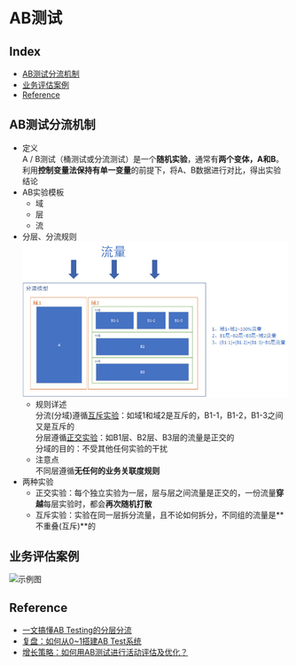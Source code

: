 AB测试
===
Index
---
- [AB测试分流机制](#AB测试分流机制)
- [业务评估案例](#业务评估案例)
- [Reference](#Reference)

## AB测试分流机制
- 定义<br>
A / B测试（桶测试或分流测试）是一个**随机实验**，通常有**两个变体，A和B**。利用**控制变量法保持有单一变量**的前提下，将A、B数据进行对比，得出实验结论
- AB实验模板
  - 域
  - 层
  - 流
- 分层、分流规则<br/>
![示例图片](../图片/分层分流规则.jpg)<br/>
  - 规则详述<br/>
分流(分域)遵循[互斥实验](./AB测试.md)：如域1和域2是互斥的，B1-1，B1-2，B1-3之间又是互斥的<br/>
分层遵循[正交实验](./AB测试.md)：如B1层、B2层、B3层的流量是正交的<br/>
分域的目的：不受其他任何实验的干扰<br/>
  - 注意点<br/>
不同层遵循**无任何的业务关联度规则**<br/>
- 两种实验
  - 正交实验：每个独立实验为一层，层与层之间流量是正交的，一份流量**穿越**每层实验时，都会**再次随机打散**
  - 互斥实验：实验在同一层拆分流量，且不论如何拆分，不同组的流量是**不重叠(互斥)**的
## 业务评估案例
![示例图](../图片/AB测试评估示例)
## Reference
- [一文搞懂AB Testing的分层分流](http://www.woshipm.com/pd/1080730.html)
- [复盘：如何从0~1搭建AB Test系统](http://www.woshipm.com/pd/2425383.html)
- [增长策略：如何用AB测试进行活动评估及优化？](http://www.woshipm.com/pd/2078040.html)

